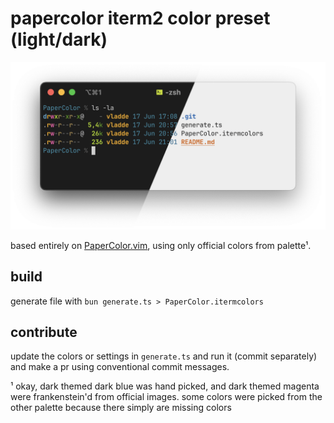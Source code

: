 # papercolor iterm2 color preset (light/dark)

![preview](showcase.png)

based entirely on [PaperColor.vim](https://github.com/NLKNguyen/papercolor-theme), using only official colors from palette¹.

## build

generate file with `bun generate.ts > PaperColor.itermcolors`

## contribute

update the colors or settings in `generate.ts` and run it (commit separately) and make a pr using conventional commit messages.

¹ okay, dark themed dark blue was hand picked, and dark themed magenta were frankenstein'd from official images. some colors were picked from the other palette because there simply are missing colors
